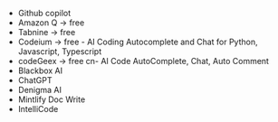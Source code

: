 - Github copilot
- Amazon Q  -> free
- Tabnine   -> free
- Codeium   -> free - AI Coding Autocomplete and Chat for Python, Javascript, Typescript
- codeGeex  -> free cn- AI Code AutoComplete, Chat, Auto Comment
- Blackbox AI
- ChatGPT
- Denigma AI
- Mintlify Doc Write
- IntelliCode
